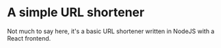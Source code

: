 # A simple URL shortener

Not much to say here, it's a basic URL shortener written in NodeJS with a React frontend.

